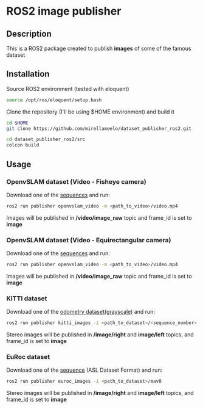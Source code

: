 # ROS2 image publisher 

## Description

This is a ROS2 package created to publish **images** of some of the famous dataset

## Installation

Source ROS2 environment (tested with eloquent)
```bash
source /opt/ros/eloquent/setup.bash
```

Clone the repository (I'll be using $HOME environment) and build it

```bash
cd $HOME
git clone https://github.com/mirellameelo/dataset_publisher_ros2.git

cd dataset_publisher_ros2/src
colcon build
```

## Usage

### OpenvSLAM dataset (Video - Fisheye camera)

Download one of the [sequences](https://drive.google.com/drive/folders/1SVDsgz-ydm1pAbrdmhRQTmWhJnUl_xr8) and run:


```bash
ros2 run publisher openvslam_video -m <path_to_video>/video.mp4
```

Images will be published in **/video/image_raw** topic and frame_id is set to **image**

### OpenvSLAM dataset (Video - Equirectangular camera)

Download one of the [sequences](https://drive.google.com/drive/folders/1A_gq8LYuENePhNHsuscLZQPhbJJwzAq4) and run:


```bash
ros2 run publisher openvslam_video -m <path_to_video>/video.mp4
```

Images will be published in **/video/image_raw** topic and frame_id is set to **image**


### KITTI dataset

Download one of the [odometry dataset(grayscale)](https://drive.google.com/drive/folders/1SVDsgz-ydm1pAbrdmhRQTmWhJnUl_xr8) and run:


```bash
ros2 run publisher kitti_images -i <path_to_dataset>/<sequence_number>
```

Stereo images will be published in **/image/right** and **image/left** topics, and frame_id is set to **image**

### EuRoc dataset

Download one of the [sequence](https://projects.asl.ethz.ch/datasets/doku.php?id=kmavvisualinertialdatasets) (ASL Dataset Format) and run:


```bash
ros2 run publisher euroc_images -i <path_to_dataset>/mav0
```

Stereo images will be published in **/image/right** and **image/left** topics, and frame_id is set to **image**